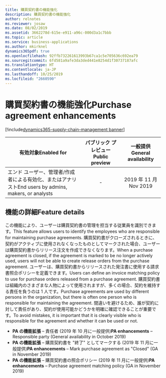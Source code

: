 ```yaml
---
title: 購買契約書の機能強化
description: 購買契約書の機能強化
author: relnotes
ms.reviewer: josaw
ms.date: 08/02/2019
ms.assetid: 3662278d-615e-e911-a96c-000d3a1c7bbb
ms.topic: article
ms.service: business-applications
ms.author: mkirknel
dynamics365pdf: true
ms.openlocfilehash: 92ffb732261613993b67ca1c5e705636c692ea79
ms.sourcegitcommit: 6fd581a9afe3da3ded441e8254d1f30737187afc
ms.translationtype: HT
ms.contentlocale: ja-JP
ms.lasthandoff: 10/25/2019
ms.locfileid: "2660590"
---
```

# <a name="purchase-agreement-enhancements"></a><span data-ttu-id="6f203-103">購買契約書の機能強化</span><span class="sxs-lookup"><span data-stu-id="6f203-103">Purchase agreement enhancements</span></span>
[!include[dynamics365-supply-chain-management banner](../includes/dynamics365-supply-chain-management.md)]

| <span data-ttu-id="6f203-104">有効対象</span><span class="sxs-lookup"><span data-stu-id="6f203-104">Enabled for</span></span>    |  <span data-ttu-id="6f203-105">パブリック プレビュー</span><span class="sxs-lookup"><span data-stu-id="6f203-105">Public preview</span></span> | <span data-ttu-id="6f203-106">一般提供</span><span class="sxs-lookup"><span data-stu-id="6f203-106">General availability</span></span> | 
| ---------- | :----------: |:----------: |
|<span data-ttu-id="6f203-107">エンド ユーザー、管理者/作成者による有効化、またはアナリスト</span><span class="sxs-lookup"><span data-stu-id="6f203-107">End users by admins, makers, or analysts</span></span>|-| <span data-ttu-id="6f203-108">2019 年 11 月</span><span class="sxs-lookup"><span data-stu-id="6f203-108">Nov 2019</span></span>|






## <a name="feature-details"></a><span data-ttu-id="6f203-109">機能の詳細</span><span class="sxs-lookup"><span data-stu-id="6f203-109">Feature details</span></span>
<!--feature detail start -->
<span data-ttu-id="6f203-110">この機能により、ユーザーは購買契約書の管理を担当する従業員を識別できます。</span><span class="sxs-lookup"><span data-stu-id="6f203-110">This feature allows users to identify the employees who are responsible for maintaining purchase agreements.</span></span> <span data-ttu-id="6f203-111">購買契約書がクローズされるときに、契約がアクティブに使用されなくなったものとしてマークされた場合、ユーザーは購買契約書からリリース注文を作成できなくなります。</span><span class="sxs-lookup"><span data-stu-id="6f203-111">When a purchase agreement is closed, if the agreement is marked to be no longer actively used, users will not be able to create release orders from the purchase agreement.</span></span> <span data-ttu-id="6f203-112">ユーザーは、購買契約書からリリースされた発注書に使用する請求書照合ポリシーを定義できます。</span><span class="sxs-lookup"><span data-stu-id="6f203-112">Users can define an invoice matching policy to use for purchase orders released from a purchase agreement.</span></span> <span data-ttu-id="6f203-113">購買契約書は組織内のさまざまな人物によって使用されますが、多くの場合、契約を維持する責任を負うのは 1 人です。</span><span class="sxs-lookup"><span data-stu-id="6f203-113">Purchase agreements are used by different persons in the organization, but there is often one person who is responsible for maintaining the agreement.</span></span> <span data-ttu-id="6f203-114">間違いを避けるため、誰が契約に対して責任があり、契約が使用可能かどうかを明確に確認できることが重要です。</span><span class="sxs-lookup"><span data-stu-id="6f203-114">To avoid mistakes, it is important that it is clearly visible who is responsible for the agreement and whether it can be used or not.</span></span>

- <span data-ttu-id="6f203-115">**PA の機能拡張** – 責任者 (2019 年 10 月に一般提供)</span><span class="sxs-lookup"><span data-stu-id="6f203-115">**PA enhancements** – Responsible party (General availability in October 2019)</span></span>
- <span data-ttu-id="6f203-116">**PA の機能拡張** – 購買契約書を "終了" としてマークする (2019 年 11 月に一般提供)</span><span class="sxs-lookup"><span data-stu-id="6f203-116">**PA enhancements** – Mark purchase agreement as "Closed" (GA in November 2019)</span></span>
- <span data-ttu-id="6f203-117">**PA の機能拡張** – 購買契約書の照合ポリシー (2019 年 11 月に一般提供)</span><span class="sxs-lookup"><span data-stu-id="6f203-117">**PA enhancements** – Purchase agreement matching policy (GA in November 2019)</span></span>
<!--feature detail end -->









